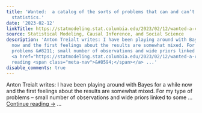 ```yaml
---
title: 'Wanted:  a catalog of the sorts of problems that can and can’t be solved using
  statistics.'
date: '2023-02-12'
linkTitle: https://statmodeling.stat.columbia.edu/2023/02/12/wanted-a-catalog-of-the-sorts-of-problems-that-can-and-cant-be-solved-using-statistics/
source: Statistical Modeling, Causal Inference, and Social Science
description: 'Anton Treialt writes: I have been playing around with Bayes for a while
  now and the first feelings about the results are somewhat mixed. For my type of
  problems &#8211; small number of observations and wide priors linked to some &#8230;
  <a href="https://statmodeling.stat.columbia.edu/2023/02/12/wanted-a-catalog-of-the-sorts-of-problems-that-can-and-cant-be-solved-using-statistics/">Continue
  reading <span class="meta-nav">&#8594;</span></a> ...'
disable_comments: true
---
```

Anton Treialt writes: I have been playing around with Bayes for a while now and the first feelings about the results are somewhat mixed. For my type of problems &#8211; small number of observations and wide priors linked to some &#8230; <a href="https://statmodeling.stat.columbia.edu/2023/02/12/wanted-a-catalog-of-the-sorts-of-problems-that-can-and-cant-be-solved-using-statistics/">Continue reading <span class="meta-nav">&#8594;</span></a> ...